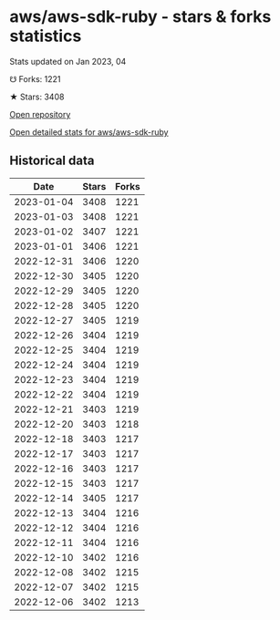 # aws/aws-sdk-ruby - stars & forks statistics

Stats updated on Jan 2023, 04

☋ Forks: 1221

★ Stars: 3408

[Open repository](https://github.com/aws/aws-sdk-ruby)

[Open detailed stats for aws/aws-sdk-ruby](https://reviewgithub.com/rep/aws/aws-sdk-ruby)

## Historical data
| Date | Stars | Forks |
|------|-------|-------|
| 2023-01-04 | 3408 | 1221 | 
| 2023-01-03 | 3408 | 1221 | 
| 2023-01-02 | 3407 | 1221 | 
| 2023-01-01 | 3406 | 1221 | 
| 2022-12-31 | 3406 | 1220 | 
| 2022-12-30 | 3405 | 1220 | 
| 2022-12-29 | 3405 | 1220 | 
| 2022-12-28 | 3405 | 1220 | 
| 2022-12-27 | 3405 | 1219 | 
| 2022-12-26 | 3404 | 1219 | 
| 2022-12-25 | 3404 | 1219 | 
| 2022-12-24 | 3404 | 1219 | 
| 2022-12-23 | 3404 | 1219 | 
| 2022-12-22 | 3404 | 1219 | 
| 2022-12-21 | 3403 | 1219 | 
| 2022-12-20 | 3403 | 1218 | 
| 2022-12-18 | 3403 | 1217 | 
| 2022-12-17 | 3403 | 1217 | 
| 2022-12-16 | 3403 | 1217 | 
| 2022-12-15 | 3403 | 1217 | 
| 2022-12-14 | 3405 | 1217 | 
| 2022-12-13 | 3404 | 1216 | 
| 2022-12-12 | 3404 | 1216 | 
| 2022-12-11 | 3404 | 1216 | 
| 2022-12-10 | 3402 | 1216 | 
| 2022-12-08 | 3402 | 1215 | 
| 2022-12-07 | 3402 | 1215 | 
| 2022-12-06 | 3402 | 1213 | 

